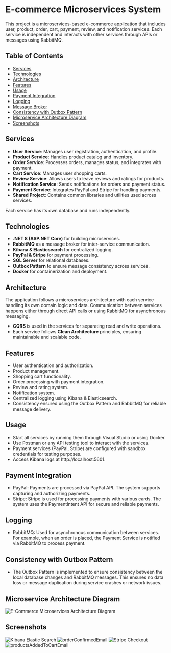 # E-commerce Microservices System

This project is a microservices-based e-commerce application that includes user, product, order, cart, payment, review, and notification services. Each service is independent and interacts with other services through APIs or messages using RabbitMQ.

## Table of Contents

- [Services](#services)
- [Technologies](#technologies)
- [Architecture](#architecture)
- [Features](#features)
- [Usage](#usage)
- [Payment Integration](#payment-integration)
- [Logging](#logging)
- [Message Broker](#message-broker)
- [Consistency with Outbox Pattern](#consistency-with-outbox-pattern)
- [Microservice Architecture Diagram](#microservice-architecture-diagram)
- [Screenshots](#screenshots)
## Services

- **User Service**: Manages user registration, authentication, and profile.
- **Product Service**: Handles product catalog and inventory.
- **Order Service**: Processes orders, manages status, and integrates with payment.
- **Cart Service**: Manages user shopping carts.
- **Review Service**: Allows users to leave reviews and ratings for products.
- **Notification Service**: Sends notifications for orders and payment status.
- **Payment Service**: Integrates PayPal and Stripe for handling payments.
- **Shared Project**: Contains common libraries and utilities used across services.

Each service has its own database and runs independently.

## Technologies

- **.NET 8 (ASP.NET Core)** for building microservices.
- **RabbitMQ** as a message broker for inter-service communication.
- **Kibana & Elasticsearch** for centralized logging.
- **PayPal & Stripe** for payment processing.
- **SQL Server** for relational databases.
- **Outbox Pattern** to ensure message consistency across services.
- **Docker** for containerization and deployment.

## Architecture

The application follows a microservices architecture with each service handling its own domain logic and data. Communication between services happens either through direct API calls or using RabbitMQ for asynchronous messaging.

- **CQRS** is used in the services for separating read and write operations.
- Each service follows **Clean Architecture** principles, ensuring maintainable and scalable code.

## Features

- User authentication and authorization.
- Product management.
- Shopping cart functionality.
- Order processing with payment integration.
- Review and rating system.
- Notification system.
- Centralized logging using Kibana & Elasticsearch.
- Consistency ensured using the Outbox Pattern and RabbitMQ for reliable message delivery.

## Usage
- Start all services by running them through Visual Studio or using Docker.
- Use Postman or any API testing tool to interact with the services.
- Payment services (PayPal, Stripe) are configured with sandbox credentials for testing purposes.
- Access Kibana logs at http://localhost:5601.

## Payment Integration
- PayPal: Payments are processed via PayPal API. The system supports capturing and authorizing payments.
- Stripe: Stripe is used for processing payments with various cards. The system uses the PaymentIntent API for secure and reliable payments.

## Logging
- RabbitMQ: Used for asynchronous communication between services. For example, when an order is placed, the Payment Service is notified via RabbitMQ to process payment.

## Consistency with Outbox Pattern
- The Outbox Pattern is implemented to ensure consistency between the local database changes and RabbitMQ messages. This ensures no data loss or message duplication during service crashes or network issues.

## Microservice Architecture Diagram
![E-Commerce Microservices Architecture Diagram](https://github.com/user-attachments/assets/a6452794-c5d4-438e-b75b-979f8798612d)

## Screenshots
![Kibana Elastic Search](https://github.com/user-attachments/assets/ad0f3604-e16d-4b07-b4ec-a740fe764155)
![orderConfirmedEmail](https://github.com/user-attachments/assets/8b7cda00-9ecd-43c0-b78a-9e31eae1dd66)
![Stripe Checkout](https://github.com/user-attachments/assets/2d7fdfcc-93ff-4eec-9826-0a3909d86f44)
![productsAddedToCartEmail](https://github.com/user-attachments/assets/6e8e6716-5d5a-4d93-991a-8351d51435ef)
